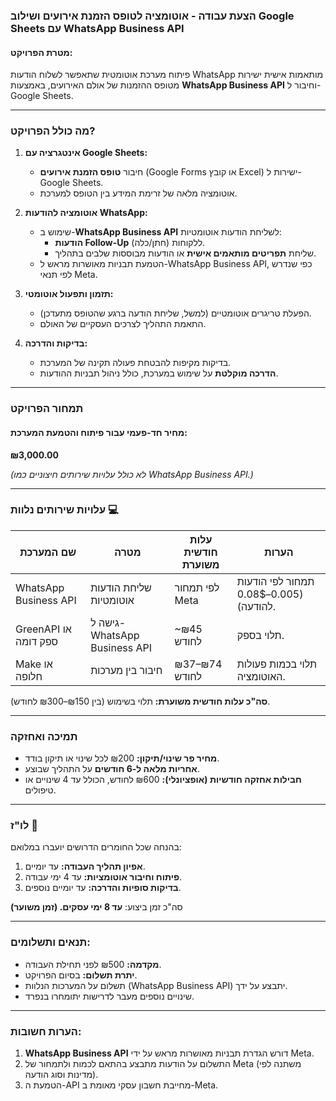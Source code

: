 

### **הצעת עבודה - אוטומציה לטופס הזמנת אירועים ושילוב Google Sheets עם WhatsApp Business API**

#### **מטרת הפרויקט:**
פיתוח מערכת אוטומטית שתאפשר לשלוח הודעות WhatsApp מותאמות אישית ישירות מטופס ההזמנות של אולם האירועים, באמצעות **WhatsApp Business API** וחיבור ל-Google Sheets.

---

### **מה כולל הפרויקט?**
1. **אינטגרציה עם Google Sheets:**
   - חיבור **טופס הזמנת אירועים** (Google Forms או קובץ Excel) ישירות ל-Google Sheets.
   - אוטומציה מלאה של זרימת המידע בין הטופס למערכת.

2. **אוטומציה להודעות WhatsApp:**
   - שימוש ב-**WhatsApp Business API** לשליחת הודעות אוטומטיות:
     - **הודעות Follow-Up** ללקוחות (חתן/כלה).
     - שליחת **תפריטים מותאמים אישית** או הודעות מבוססות שלבים בתהליך.
   - הטמעת תבניות מאושרות מראש ל-WhatsApp Business API, כפי שנדרש לפי תנאי Meta.

3. **תזמון ותפעול אוטומטי:**
   - הפעלת טריגרים אוטומטיים (למשל, שליחת הודעה ברגע שהטופס מתעדכן).
   - התאמת התהליך לצרכים העסקיים של האולם.

4. **בדיקות והדרכה:**
   - בדיקות מקיפות להבטחת פעולה תקינה של המערכת.
   - **הדרכה מוקלטת** על שימוש במערכת, כולל ניהול תבניות ההודעות.

---

### **תמחור הפרויקט**
#### מחיר חד-פעמי עבור פיתוח והטמעת המערכת:
**₪3,000.00**

_(לא כולל עלויות שירותים חיצוניים כמו WhatsApp Business API.)_

---

### **עלויות שירותים נלוות 💻**
| שם המערכת              | מטרה                           | עלות חודשית משוערת  | הערות                                   |
|-------------------------|--------------------------------|----------------------|-----------------------------------------|
| WhatsApp Business API  | שליחת הודעות אוטומטיות        | לפי תמחור Meta      | תמחור לפי הודעות (0.005–0.08$ להודעה). |
| GreenAPI או ספק דומה   | גישה ל-WhatsApp Business API   | ~₪45 לחודש          | תלוי בספק.                              |
| Make או חלופה          | חיבור בין מערכות              | ₪37–₪74 לחודש        | תלוי בכמות פעולות האוטומציה.           |

**סה"כ עלות חודשית משוערת:** תלוי בשימוש (בין ₪150–₪300 לחודש).

---

### **תמיכה ואחזקה**
- **מחיר פר שינוי/תיקון:** ₪200 לכל שינוי או תיקון בודד. 
- **אחריות מלאה ל-6 חודשים** על התהליך שבוצע.
- **חבילות אחזקה חודשיות (אופציונלי):** ₪600 לחודש, הכולל עד 4 שינויים או טיפולים.

---

### **לו"ז 📆**
בהנחה שכל החומרים הדרושים יועברו במלואם:
1. **אפיון תהליך העבודה:** עד יומיים.
2. **פיתוח וחיבור אוטומציות:** עד 4 ימי עבודה.
3. **בדיקות סופיות והדרכה:** עד יומיים נוספים.

סה"כ זמן ביצוע: **עד 8 ימי עסקים. (זמן משוער)**

---

### **תנאים ותשלומים:**
- **מקדמה:** ₪500 לפני תחילת העבודה.
- **יתרת תשלום:** בסיום הפרויקט.
- תשלום על המערכות הנלוות (WhatsApp Business API) יתבצע על ידך.
- שינויים נוספים מעבר לדרישות יתומחרו בנפרד.

---

### **הערות חשובות:**
1. **WhatsApp Business API** דורש הגדרת תבניות מאושרות מראש על ידי Meta. 
2. התשלום על הודעות מתבצע בהתאם לכמות ולתמחור של Meta (משתנה לפי מדינות וסוג הודעה).
3. הטמעת ה-API מחייבת חשבון עסקי מאומת ב-Meta.

